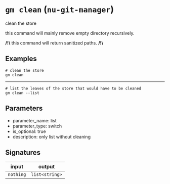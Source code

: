 # `gm clean` (`nu-git-manager`)
clean the store

this command will mainly remove empty directory recursively.

**/!\\** this command will return sanitized paths. **/!\\**

## Examples
```nushell
# clean the store
gm clean
```
---
```nushell
# list the leaves of the store that would have to be cleaned
gm clean --list
```

## Parameters
- parameter_name: list
- parameter_type: switch
- is_optional: true
- description: only list without cleaning

## Signatures
| input     | output         |
| --------- | -------------- |
| `nothing` | `list<string>` |
